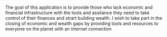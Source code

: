 The goal of this application is to provide those who lack economic and financial infrastructure with the tools and assitance they need to take control of their finances and strart building wealth. I wish to take part in the closing of economic and wealth gaps by providing tools and resources to everyone on the planet with an internet connection